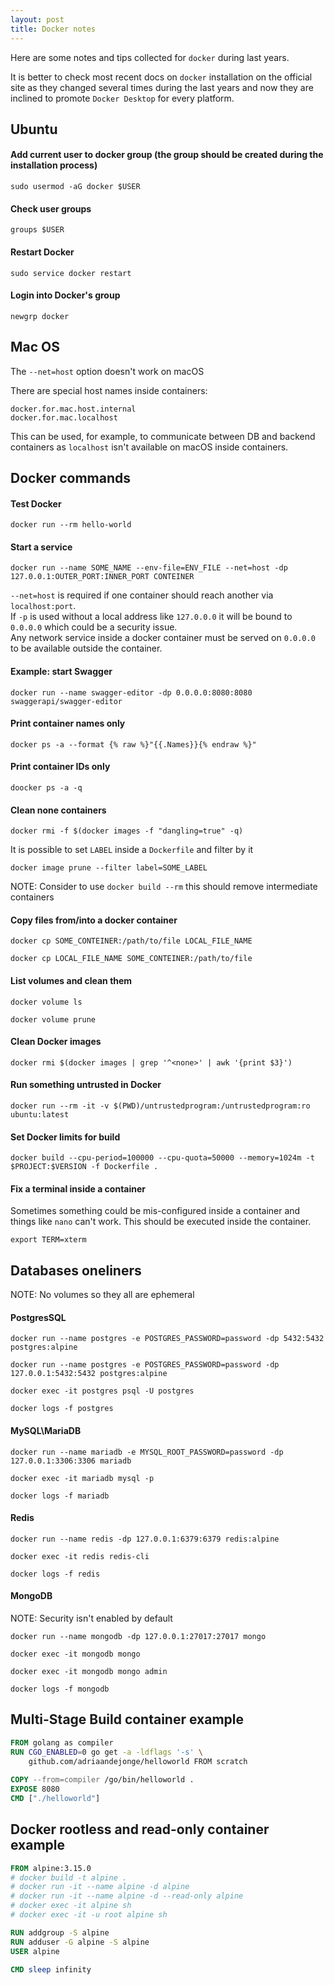 ```yaml
---
layout: post
title: Docker notes
---
```


Here are some notes and tips collected for `docker` during last years.

It is better to check most recent docs on `docker` installation on the official site as they changed several times
during the last years and now they are inclined to promote `Docker Desktop` for every platform.

## Ubuntu

#### Add current user to docker group (the group should be created during the installation process)
```shell
sudo usermod -aG docker $USER
```

#### Check user groups
```shell
groups $USER
```

#### Restart Docker
```shell
sudo service docker restart
```

#### Login into Docker's group
```shell
newgrp docker
```

## Mac OS
The `--net=host` option doesn't work on macOS

There are special host names inside containers:
```
docker.for.mac.host.internal
docker.for.mac.localhost
```
This can be used, for example, to communicate between DB and backend containers as `localhost` isn't available
on macOS inside containers. 

## Docker commands

#### Test Docker
```shell
docker run --rm hello-world
```

#### Start a service
```shell
docker run --name SOME_NAME --env-file=ENV_FILE --net=host -dp 127.0.0.1:OUTER_PORT:INNER_PORT CONTEINER
```
`--net=host` is required if one container should reach another via `localhost:port`.  
If `-p` is used without a local address like `127.0.0.0` it will be bound to `0.0.0.0` which could be a security issue.  
Any network service inside a docker container must be served on `0.0.0.0` to be available outside the container.  
#### Example: start Swagger
```shell
docker run --name swagger-editor -dp 0.0.0.0:8080:8080 swaggerapi/swagger-editor
```

#### Print container names only
```shell
docker ps -a --format {% raw %}"{{.Names}}{% endraw %}"
```

#### Print container IDs only
```shell
doocker ps -a -q
```

#### Clean none containers
```shell
docker rmi -f $(docker images -f "dangling=true" -q)
```
It is possible to set `LABEL` inside a `Dockerfile` and filter by it
```shell
docker image prune --filter label=SOME_LABEL
```
NOTE: Consider to use `docker build --rm` this should remove intermediate containers

#### Copy files from/into a docker container
```shell
docker cp SOME_CONTEINER:/path/to/file LOCAL_FILE_NAME
```
```shell
docker cp LOCAL_FILE_NAME SOME_CONTEINER:/path/to/file
```

#### List volumes and clean them
```shell
docker volume ls
```
```shell
docker volume prune
```

#### Clean Docker <none> images
```shell
docker rmi $(docker images | grep '^<none>' | awk '{print $3}')
```

#### Run something untrusted in Docker
```shell
docker run --rm -it -v $(PWD)/untrustedprogram:/untrustedprogram:ro ubuntu:latest
```

#### Set Docker limits for build
```shell
docker build --cpu-period=100000 --cpu-quota=50000 --memory=1024m -t $PROJECT:$VERSION -f Dockerfile .
```

#### Fix a terminal inside a container
Sometimes something could be mis-configured inside a container and things like `nano` can't work. 
This should be executed inside the container.
```shell
export TERM=xterm
```

## Databases oneliners
NOTE: No volumes so they all are ephemeral

#### PostgresSQL
```shell
docker run --name postgres -e POSTGRES_PASSWORD=password -dp 5432:5432 postgres:alpine
```
```shell
docker run --name postgres -e POSTGRES_PASSWORD=password -dp 127.0.0.1:5432:5432 postgres:alpine
```
```shell
docker exec -it postgres psql -U postgres
```
```shell
docker logs -f postgres
```

#### MySQL\MariaDB
```shell
docker run --name mariadb -e MYSQL_ROOT_PASSWORD=password -dp 127.0.0.1:3306:3306 mariadb
```
```shell
docker exec -it mariadb mysql -p
```
```shell
docker logs -f mariadb
```

#### Redis
```shell
docker run --name redis -dp 127.0.0.1:6379:6379 redis:alpine
```
```shell
docker exec -it redis redis-cli
```
```shell
docker logs -f redis
```

#### MongoDB
NOTE: Security isn't enabled by default
```shell
docker run --name mongodb -dp 127.0.0.1:27017:27017 mongo
```
```shell
docker exec -it mongodb mongo
```
```shell
docker exec -it mongodb mongo admin
```
```shell
docker logs -f mongodb
```

## Multi-Stage Build container example
```Dockerfile
FROM golang as compiler 
RUN CGO_ENABLED=0 go get -a -ldflags '-s' \
    github.com/adriaandejonge/helloworld FROM scratch
 
COPY --from=compiler /go/bin/helloworld . 
EXPOSE 8080
CMD ["./helloworld"]
```

## Docker rootless and read-only container example
```Dockerfile
FROM alpine:3.15.0
# docker build -t alpine .
# docker run -it --name alpine -d alpine
# docker run -it --name alpine -d --read-only alpine
# docker exec -it alpine sh
# docker exec -it -u root alpine sh

RUN addgroup -S alpine
RUN adduser -G alpine -S alpine
USER alpine

CMD sleep infinity
```
